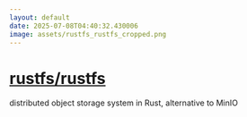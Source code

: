 ```yaml
---
layout: default
date: 2025-07-08T04:40:32.430006
image: assets/rustfs_rustfs_cropped.png
---
```


# [rustfs/rustfs](https://github.com/rustfs/rustfs)

distributed object storage system in Rust, alternative to MinIO
